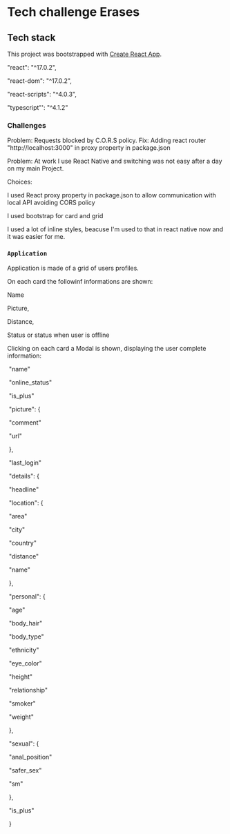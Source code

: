 # Tech challenge Erases



## Tech stack

This project was bootstrapped with [Create React App](https://github.com/facebook/create-react-app).	

"react": "^17.0.2",

"react-dom": "^17.0.2",

"react-scripts": "^4.0.3",

"typescript"': "^4.1.2"

### Challenges

Problem: Requests blocked by C.O.R.S policy.
Fix: Adding react router "http://localhost:3000" in proxy property in package.json

Problem: At work I use React Native and  switching was not easy after a day on my main Project.



Choices:

I used React proxy property in package.json to allow communication with local API avoiding CORS policy

I used bootstrap for card and grid

I used a lot of inline styles, beacuse I'm used to that in react native now and it was easier for me.

### `Application `

Application is made of a grid of users profiles.

On each card the followinf informations are shown:

Name

Picture, 

Distance,

Status or status when user is offline

Clicking on each card a Modal is shown, displaying the user complete information:

​    "name"

​    "online_status"

​    "is_plus"

​    "picture": {

​        "comment"

​        "url"

​    },

​    "last_login"

​    "details": {

​        "headline"

​        "location": {

​            "area"

​            "city"

​            "country"

​            "distance"

​            "name"

​        },

​        "personal": {

​            "age"

​            "body_hair"

​            "body_type"

​            "ethnicity"

​            "eye_color"

​            "height"

​            "relationship"

​            "smoker"

​            "weight"

​        },

​        "sexual": {

​            "anal_position"

​            "safer_sex"

​            "sm"

​        },

​        "is_plus"

​    }

